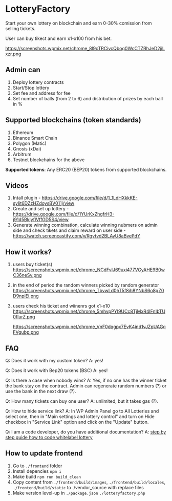 # LotteryFactory

Start your own lottery on blockchain and earn 0-30% comission from selling tickets.

User can buy tikect and earn x1-x100 from his bet.

<https://screenshots.wpmix.net/chrome_8l9oTRCivcQbog0WcCTZRhJeD2jiLxzr.png>

## Admin can
   
1. Deploy lottery contracts
2. Start/Stop lottery
3. Set fee and address for fee
4. Set number of balls (from 2 to 6) and distribution of prizes by each ball in %

## Supported blockchains (token standards)

1. Ethereum
2. Binance Smart Chain
3. Polygon (Matic)
4. Gnosis (xDai)
5. Arbitrum
6. Testnet blockchains for the above

**Supported tokens**: Any ERC20 (BEP20) tokens from supported blockchains.

## Videos

1. Intall plugin - <https://drive.google.com/file/d/1_1LdHXkkKE-syIit6DZzHZdoysBV011j/view>
2. Create and set up lottery - <https://drive.google.com/file/d/1YUrKxZhgfrH3-j91d5BklyflVffGD5S4/view>
3. Generate winning combination, calculate winning nubmers on admin side and check tikets and claim reward on user side - <https://watch.screencastify.com/v/Rgvtvd2BLAyU8aBvePdY>

## How it works?

1. users buy ticket(s)
<https://screenshots.wpmix.net/chrome_NCdFvlJ69uxi477VGyAHE9B0wC36neSv.png>

2. in the end of period the random winners picked by random generator
<https://screenshots.wpmix.net/chrome_TbvwLd0hT5f8ih8YNbS6o8gZ0D9npiEi.png>

3. users check his ticket and wiinenrs got x1-x10
<https://screenshots.wpmix.net/chrome_5mhvpPYI9UCc8TjMxR4lFnIbTU0flurZ.png>

    <https://screenshots.wpmix.net/chrome_VnF0dqgpx7EvK4ind1vJZpUAGqFVgubp.png>

## FAQ

Q: Does it work with my custom token?
A: yes!

Q: Does it work with Bep20 tokens (BSC)
A: yes!

Q: Is there a case when nobody wins?
A: Yes, if no one has the winner ticket the bank stay on the contract. Admin can regenerate random numbers (?)  or use the bank in the next draw (?).

Q: How many tickets can buy one user?
A: unlimited, but it takes gas (?).

Q: How to hide service link?
A: In WP Admin Panel go to All Lotteries and select one, then in "Main settings and lottery control" and turn on Hide checkbox in "Service Link" option and click on the "Update" button.

Q: I am a code developer, do you have additional documentation? 
A: [step by step guide how to code whitelabel lottery](https://onout.org/LotterySource/)

## How to update frontend

1. Go to ``./frontend`` folder
2. Install depencies ``npm i``
3. Make build ``npm run build_clean``
4. Copy content from 
  ``./frontend/build/images``,
  ``./frontend/build/locales``,
  ``./frontend/build/static``
  to ./vendor_source with replace files
5. Make version level-up in
  ``./package.json``
  ``./lotteryfactory.php``
  
